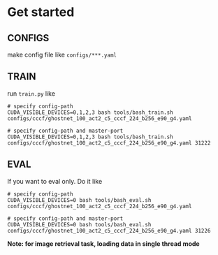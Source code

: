 # Get started

## CONFIGS

make config file like `configs/***.yaml`

## TRAIN

run `train.py` like

```shell
# specify config-path
CUDA_VISIBLE_DEVICES=0,1,2,3 bash tools/bash_train.sh configs/cccf/ghostnet_100_act2_c5_cccf_224_b256_e90_g4.yaml

# specify config-path and master-port
CUDA_VISIBLE_DEVICES=0,1,2,3 bash tools/bash_train.sh configs/cccf/ghostnet_100_act2_c5_cccf_224_b256_e90_g4.yaml 31222
```

## EVAL

If you want to eval only. Do it like

```shell
# specify config-path
CUDA_VISIBLE_DEVICES=0 bash tools/bash_eval.sh configs/cccf/ghostnet_100_act2_c5_cccf_224_b256_e90_g4.yaml

# specify config-path and master-port
CUDA_VISIBLE_DEVICES=0 bash tools/bash_eval.sh configs/cccf/ghostnet_100_act2_c5_cccf_224_b256_e90_g4.yaml 31226
```

**Note: for image retrieval task, loading data in single thread mode**